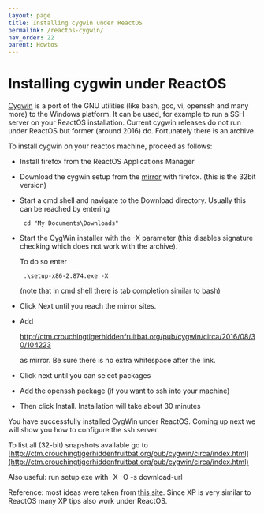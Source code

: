 ```yaml
---
layout: page
title: Installing cygwin under ReactOS
permalink: /reactos-cygwin/
nav_order: 22
parent: Howtos
---
```


# [](#header-1) Installing cygwin under ReactOS

[Cygwin](https://www.cygwin.org) is a port of the GNU
utilities (like bash, gcc, vi, openssh and many more) to the
Windows platform. It can be used, for example to run
a SSH server on your ReactOS installation. Current
cygwin releases do not run under ReactOS but former
(around 2016) do. Fortunately there is an archive.

To install cygwin on your reactos machine, proceed
as follows:

 * Install firefox from the ReactOS Applications Manager

 * Download the cygwin setup from the [mirror](http://ctm.crouchingtigerhiddenfruitbat.org/pub/cygwin/setup/snapshots/setup-x86-2.874.exe)
   with firefox.
   (this is the 32bit version)

 * Start a cmd shell and navigate to the Download directory.
   Usually this can be reached by entering

        cd "My Documents\Downloads"

 * Start the CygWin installer with the -X parameter (this
   disables signature checking which does not work with the
   archive).

   To do so enter 

        .\setup-x86-2.874.exe -X

   (note that in cmd shell there is tab completion similar
    to bash)

 * Click Next until you reach the mirror sites.

 * Add

    http://ctm.crouchingtigerhiddenfruitbat.org/pub/cygwin/circa/2016/08/30/104223

   as mirror. Be sure there is no extra whitespace after the link.

  * Click next until you can select packages

  * Add the openssh package (if you want to ssh into your machine)

  * Then click Install. Installation will take about 30 minutes

You have successfully installed CygWin under ReactOS. Coming
up next we will show you how to configure the ssh server.

To list all (32-bit) snapshots available go to
[http://ctm.crouchingtigerhiddenfruitbat.org/pub/cygwin/circa/index.html](http://ctm.crouchingtigerhiddenfruitbat.org/pub/cygwin/circa/index.html)

Also useful: run setup exe with -X -O -s download-url

Reference: most ideas were taken from [this site](https://morganwu277.github.io/2017/06/04/Setup-Cygwin-in-Windows-XP-2003/). Since
XP is very similar to ReactOS many XP tips also work under
ReactOS.
